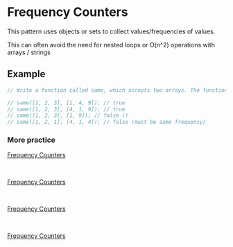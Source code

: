 # Frequency Counters

This pattern uses objects or sets to collect values/frequencies of values.

This can often avoid the need for nested loops or O(n^2) operations with arrays / strings

## Example
```JavaScript
// Write a function called same, which accepts two arrays. The function should return true if every value in the array has it's corresponding value squared in the second array. The frequency of values must be the same. 

// same([1, 2, 3], [1, 4, 9]); // true
// same([1, 2, 3], [4, 1, 9]); // true
// same([1, 2, 3], [1, 9]); // false ()
// same([1, 2, 1], [4, 1, 4]); // false (must be same frequency)

```



### More practice
[Frequency Counters](https://www.hackerrank.com/contests/codewars-2015-1/challenges/frequency-count)

<br>

[Frequency Counters](https://leetcode.com/problems/unique-number-of-occurrences/)

<br>

[Frequency Counters](https://leetcode.com/problems/valid-anagram/)

<br>

[Frequency Counters](https://leetcode.com/problems/find-all-duplicates-in-an-array/)